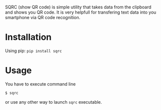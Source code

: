 SQRC (show QR code) is simple utility that takes data from the clipboard and shows you QR code.
It is very helpfull for transfering text data into you smartphone via QR code recognition.

# Installation

Using pip: `pip install sqrc`

# Usage

You have to execute command line

    $ sqrc

or use any other way to launch `sqrc` executable.

